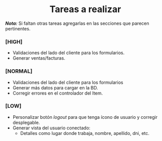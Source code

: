<div align="center">
  <h1>Tareas a realizar</h1>
</div>

___Nota:___ Si faltan otras tareas agregarlas en las secciones que parecen pertinentes.

### **[HIGH]**
+ Validaciones del lado del cliente para los formularios.
+ Generar ventas/facturas.


### **[NORMAL]**
+ Validaciones del lado del cliente para los formularios
+ Generar más datos para cargar en la BD.
+ Corregir errores en el controlador del Item.


### **[LOW]**
+ Personalizar botón _logout_ para que tenga ícono de usuario y corregir desplegable.
+ Generar vista del usuario conectado:
	+ Detalles como lugar donde trabaja, nombre, apellido, dni, etc.
